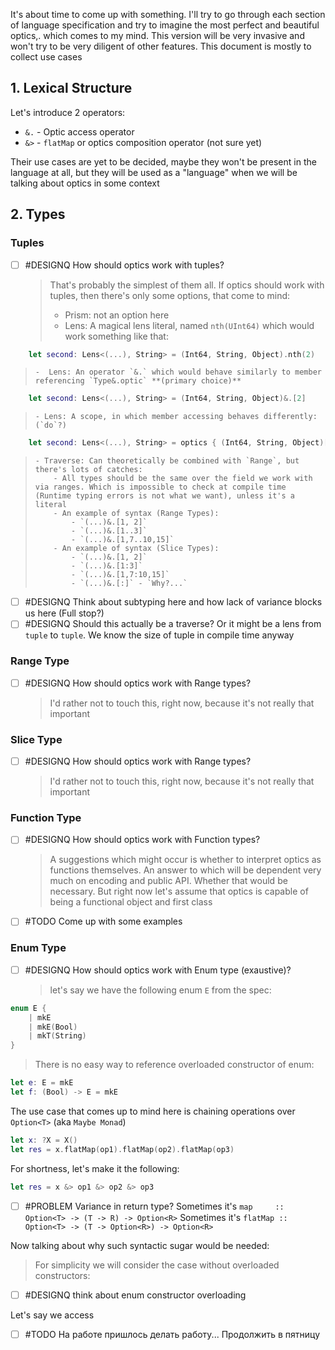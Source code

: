 It's about time to come up with something. I'll try to go through each section of language specification and try to imagine the most perfect and beautiful optics,. which comes to my mind. This version will be very invasive and won't try to be  very diligent of other features. This document is mostly to collect use cases

## 1. Lexical Structure

Let's introduce 2 operators:

- `&.` - Optic access operator
- `&>` - `flatMap` or optics composition operator (not sure yet)

Their use cases are yet to be decided, maybe they won't be present in the language at all, but they will be used as a "language" when we will be talking about optics in some context

## 2. Types

### Tuples

- [ ] #DESIGNQ How should optics work with tuples?
	> That's probably the simplest of them all. If optics should work with tuples, then there's only some options, that come to mind:
	>
	> - Prism: not an option here 
	> - Lens: A magical lens literal, named `nth(UInt64)` which would work something like that:
```swift
	let second: Lens<(...), String> = (Int64, String, Object).nth(2)
```
>	  -  Lens: An operator `&.` which would behave similarly to member referencing `Type&.optic` **(primary choice)**
```swift
	let second: Lens<(...), String> = (Int64, String, Object)&.[2]
```
>	  - Lens: A scope, in which member accessing behaves differently: (`do`?)
```swift
	let second: Lens<(...), String> = optics { (Int64, String, Object)[2] }
```
>	  - Traverse: Can theoretically be combined with `Range`, but there's lots of catches:
>		  - All types should be the same over the field we work with via ranges. Which is impossible to check at compile time (Runtime typing errors is not what we want), unless it's a literal
>		  - An example of syntax (Range Types):
>			  - `(...)&.[1, 2]`
>			  - `(...)&.[1..3]`
>			  - `(...)&.[1,7..10,15]`
>		  - An example of syntax (Slice Types):
>			  - `(...)&.[1, 2]`
>			  - `(...)&.[1:3]`
>			  - `(...)&.[1,7:10,15]`
>			  - `(...)&.[:]` - `Why?...`

- [ ] #DESIGNQ Think about subtyping here and how lack of variance blocks us here (Full stop?)
- [ ] #DESIGNQ Should this actually be a traverse? Or it might be a lens from `tuple` to `tuple`. We know the size of tuple in compile time anyway
### Range Type

- [ ] #DESIGNQ How should optics work with Range types?
	> I'd rather not to touch this, right now, because it's not really that important
### Slice Type

- [ ] #DESIGNQ How should optics work with Range types?
	> I'd rather not to touch this, right now, because it's not really that important

### Function Type
- [ ] #DESIGNQ How should optics work with Function types?
	> A suggestions which might occur is whether to interpret optics as functions themselves. An answer to which will be dependent very much on encoding and public API. Whether that would be necessary. But right now let's assume that optics is capable of being a functional object and first class
- [ ] #TODO Come up with some examples

### Enum Type
- [ ] #DESIGNQ How should optics work with Enum type (exaustive)?
	> let's say we have the following enum `E` from the spec:
```swift
enum E {
	| mkE
	| mkE(Bool)
	| mkT(String)
}
```
> There is no easy way to reference overloaded constructor of enum:
```swift
let e: E = mkE
let f: (Bool) -> E = mkE
```
The use case that comes up to mind here is chaining operations over `Option<T>` (aka `Maybe Monad`)
```swift
let x: ?X = X()
let res = x.flatMap(op1).flatMap(op2).flatMap(op3)
```
For shortness, let's make it the following:
```swift
let res = x &> op1 &> op2 &> op3
```
- [ ] #PROBLEM Variance in return type? 
	Sometimes it's `map     :: Option<T> -> (T -> R) -> Option<R>`
	Sometimes it's `flatMap :: Option<T> -> (T -> Option<R>) -> Option<R>`

Now talking about why such syntactic sugar would be needed:

> For simplicity we will consider the case without overloaded constructors:
- [ ] #DESIGNQ think about enum constructor overloading

Let's say we access

- [ ] #TODO На работе пришлось делать работу... Продолжить в пятницу